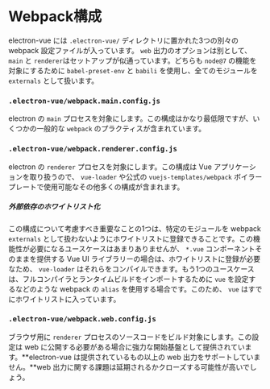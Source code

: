 # Webpack構成

electron-vue には `.electron-vue/` ディレクトリに置かれた3つの別々の webpack 設定ファイルが入っています。 `web` 出力のオプションは別として、 `main` と `renderer`はセットアップが似通っています。どちらも `node@7` の機能を対象にするために `babel-preset-env` と `babili` を使用し、全てのモジュールを `externals` として扱います。

### `.electron-vue/webpack.main.config.js`

electron の `main` プロセスを対象にします。この構成はかなり最低限ですが、いくつかの一般的な `webpack` のプラクティスが含まれています。

### `.electron-vue/webpack.renderer.config.js`

electron の `renderer` プロセスを対象にします。この構成は Vue アプリケーションを取り扱うので、 `vue-loader` や公式の `vuejs-templates/webpack` ボイラープレートで使用可能なその他多くの構成が含まれます。

##### 外部依存のホワイトリスト化

この構成について考慮すべき重要なことの1つは、特定のモジュールを webpack `externals` として扱わないようにホワイトリストに登録できることです。この機能性が必要になるユースケースはあまりありませんが、 `*.vue` コンポーネントそのままを提供する Vue UI ライブラリーの場合は、ホワイトリストに登録が必要なため、 `vue-loader` はそれらをコンパイルできます。もう1つのユースケースは、フルコンパイラとランタイムビルドをインポートするために `vue` を設定するなどのような webpack の `alias` を使用する場合です。このため、 `vue` はすでにホワイトリストに入っています。

### `.electron-vue/webpack.web.config.js`

ブラウザ用に `renderer` プロセスのソースコードをビルド対象にします。この設定は web に公開する必要がある場合に強力な開始基盤として提供されています。**electron-vue は提供されているもの以上の web 出力をサポートしていません。**web 出力に関する課題は延期されるかクローズする可能性が高いでしょう。
